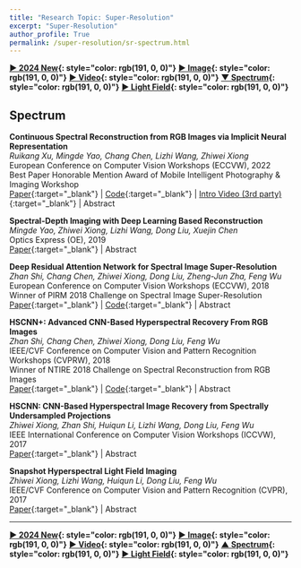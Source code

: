 ```yaml
---
title: "Research Topic: Super-Resolution"
excerpt: "Super-Resolution"
author_profile: True
permalink: /super-resolution/sr-spectrum.html
---
```


**[▶ 2024 New](/super-resolution/2024-New){: style="color: rgb(191, 0, 0)"}**
**[▶ Image](/super-resolution/sr-image){: style="color: rgb(191, 0, 0)"}**
**[▶ Video](/super-resolution/sr-video){: style="color: rgb(191, 0, 0)"}**
**[▼ Spectrum](/super-resolution/sr-spectrum){: style="color: rgb(191, 0, 0)"}**
**[▶ Light Field](/super-resolution/sr-light-field){: style="color: rgb(191, 0, 0)"}**

## Spectrum

**Continuous Spectral Reconstruction from RGB Images via Implicit Neural Representation** <br>
_Ruikang Xu, Mingde Yao, Chang Chen, Lizhi Wang, Zhiwei Xiong_ <br>
<span><pub>European Conference on Computer Vision Workshops (ECCVW), 2022</pub></span> <br>
<span><highlighted>Best Paper Honorable Mention Award</highlighted> of Mobile Intelligent Photography & Imaging Workshop<span> <br>
[Paper](https://link.springer.com/chapter/10.1007/978-3-031-25072-9_6){:target="\_blank"} |
[Code](https://github.com/XrKang/NeSR){:target="\_blank"} |
[Intro Video (3rd party)](https://bilibili.com/video/BV1L44y1E7NT){:target="\_blank"} |
<a onclick='expandABS("xu22")'> Abstract </a>

<div style="display: none;" class=abs id="xu22"><br>
Existing methods for spectral reconstruction usually learn a discrete mapping from RGB images to a number of spectral bands. However, this modeling strategy ignores the continuous nature of spectral signature. In this paper, we propose Neural Spectral Reconstruction (NeSR) to lift this limitation, by introducing a novel continuous spectral representation. To this end, we embrace the concept of implicit function and implement a parameterized embodiment with a neural network. Specifically, we first adopt a backbone network to extract spatial features of RGB inputs. Based on it, we devise Spectral Profile Interpolation (SPI) module and Neural Attention Mapping (NAM) module to enrich deep features, where the spatial-spectral correlation is involved for a better representation. Then, we view the number of sampled spectral bands as the coordinate of continuous implicit function, so as to learn the projection from deep features to spectral intensities. Extensive experiments demonstrate the distinct advantage of NeSR in reconstruction accuracy over baseline methods. Moreover, NeSR extends the flexibility of spectral reconstruction by enabling an arbitrary number of spectral bands as the target output.
</div>

**Spectral-Depth Imaging with Deep Learning Based Reconstruction** <br>
_Mingde Yao, Zhiwei Xiong, Lizhi Wang, Dong Liu, Xuejin Chen_ <br>
<span><pub>Optics Express (OE), 2019</pub></span> <br>
[Paper](https://opg.optica.org/oe/fulltext.cfm?uri=oe-27-26-38312&id=424648){:target="\_blank"} |
<a onclick='expandABS("yao19")'> Abstract </a>

<div style="display: none;" class=abs id="yao19"><br>
We develop a compact imaging system to enable simultaneous acquisition of the spectral and depth information in real time. Our system consists of a spectral camera with low spatial resolution and an RGB camera with high spatial resolution, which captures two measurements from two different views of the same scene at the same time. Relying on an elaborate computational reconstruction algorithm with deep learning, our system can eventually obtain a spectral cube with a spatial resolution of 1920 × 1080 and a total of 16 spectral bands in the visible light section, as well as the corresponding depth map with the same spatial resolution. Quantitative and qualitative results on benchmark datasets and real-world scenes show that our reconstruction results are accurate and reliable. To the best of our knowledge, this is the first attempt to capture 5D information (3D space + 1D spectrum + 1D time) with a miniaturized apparatus and without active illumination.
</div>

**Deep Residual Attention Network for Spectral Image Super-Resolution** <br>
_Zhan Shi, Chang Chen, Zhiwei Xiong, Dong Liu, Zheng-Jun Zha, Feng Wu_ <br>
<span><pub>European Conference on Computer Vision Workshops (ECCVW), 2018</pub></span> <br>
<span><highlighted>Winner</highlighted> of PIRM 2018 Challenge on Spectral Image Super-Resolution<span> <br>
[Paper](https://link.springer.com/chapter/10.1007/978-3-030-11021-5_14){:target="\_blank"} |
[Code](https://github.com/contstriver/DRAN){:target="\_blank"} |
<a onclick='expandABS("shi18eccv")'> Abstract </a>

<div style="display: none;" class=abs id="shi18eccv"><br>
Spectral imaging sensors often suffer from low spatial resolution, as there exists an essential tradeoff between the spectral and spatial resolutions that can be simultaneously achieved, especially when the temporal resolution needs to be retained. In this paper, we propose a novel deep residual attention network for the spatial super-resolution (SR) of spectral images. The proposed method extends the classic residual network by 1) directly using the 3D low-resolution (LR) spectral image as input instead of upsampling the 2D bandwise images separately, and 2) integrating the channel attention mechanism into the residual network. These two operations fully exploit the correlations across both the spectral and spatial dimensions and greatly promote the performance of spectral image SR. In addition, for the scenario when stereo pairs of LR spectral and high-resolution (HR) RGB measurements are available, we design a fusion framework based on the proposed network. The spatial resolution of the spectral input is enhanced in one branch, while the spectral resolution of the RGB input is enhanced in the other. These two branches are then fused together through the attention mechanism again to reconstruct the final HR spectral image, which achieves further improvement compared to using the single LR spectral input. Experimental results demonstrate the superiority of the proposed method over plain residual networks, and our method is one of the winning solutions in the PIRM 2018 Spectral Super-resolution Challenge.
</div>

**HSCNN+: Advanced CNN-Based Hyperspectral Recovery From RGB Images** <br>
_Zhan Shi, Chang Chen, Zhiwei Xiong, Dong Liu, Feng Wu_ <br>
<span><pub>IEEE/CVF Conference on Computer Vision and Pattern Recognition Workshops (CVPRW), 2018</pub></span> <br>
<span><highlighted>Winner</highlighted> of NTIRE 2018 Challenge on Spectral Reconstruction from RGB Images<span> <br>
[Paper](http://openaccess.thecvf.com/content_cvpr_2018_workshops/w13/html/Shi_HSCNN_Advanced_CNN-Based_CVPR_2018_paper){:target="\_blank"} |
[Code](https://github.com/ngchc/HSCNN-Plus){:target="\_blank"} |
<a onclick='expandABS("shi18cvpr")'> Abstract </a>

<div style="display: none;" class=abs id="shi18cvpr"><br>
Hyperspectral recovery from a single RGB image has seen a great improvement with the development of deep convolutional neural networks (CNNs). In this paper, we propose two advanced CNNs for the hyperspectral reconstruction task, collectively called HSCNN+. We first develop a deep residual network named HSCNN-R, which comprises a number of residual blocks. The superior performance of this model comes from the modern architecture and optimization by removing the hand-crafted upsampling in HSCNN. Based on the promising results of HSCNN-R, we propose another distinct architecture that replaces the residual block by the dense block with a novel fusion scheme, leading to a new network named HSCNN-D. This model substantially deepens the network structure for a more accurate solution. Experimental results demonstrate that our proposed models significantly advance the state-of-the-art. In the NTIRE 2018 Spectral Reconstruction Challenge, our entries rank the 1st (HSCNN-D) and 2nd (HSCNN-R) places on both the "Clean" and "Real World" tracks.
</div>

**HSCNN: CNN-Based Hyperspectral Image Recovery from Spectrally Undersampled Projections** <br>
_Zhiwei Xiong, Zhan Shi, Huiqun Li, Lizhi Wang, Dong Liu, Feng Wu_ <br>
<span><pub>IEEE International Conference on Computer Vision Workshops (ICCVW), 2017</pub></span> <br>
[Paper](http://openaccess.thecvf.com/content_ICCV_2017_workshops/w9/html/Xiong_HSCNN_CNN-Based_Hyperspectral_ICCV_2017_paper){:target="\_blank"} |
<a onclick='expandABS("xiong17iccvw")'> Abstract </a>

<div style="display: none;" class=abs id="xiong17iccvw"><br>
This paper presents a unified deep learning framework to recover hyperspectral images from spectrally undersampled projections. Specifically, we investigate two kinds of representative projections, RGB and compressive sensing (CS) measurements. These measurements are first upsampled in the spectral dimension through simple interpolation or CS reconstruction, and the proposed method learns an end-to-end mapping from a large number of upsampled/groundtruth hyperspectral image pairs. The mapping is represented as a deep convolutional neural network (CNN) that takes the spectrally upsampled image as input and outputs the enhanced hyperspetral one. We explore different network configurations to achieve high reconstruction fidelity. Experimental results on a variety of test images demonstrate significantly improved performance of the proposed method over the state-of-the-arts.
</div>

**Snapshot Hyperspectral Light Field Imaging** <br>
_Zhiwei Xiong, Lizhi Wang, Huiqun Li, Dong Liu, Feng Wu_ <br>
<span><pub>IEEE/CVF Conference on Computer Vision and Pattern Recognition (CVPR), 2017</pub></span> <br>
[Paper](https://openaccess.thecvf.com/content_cvpr_2017/html/Xiong_Snapshot_Hyperspectral_Light_CVPR_2017_paper){:target="\_blank"} |
<a onclick='expandABS("xiong17cvpr")'> Abstract </a>

<div style="display: none;" class=abs id="xiong17cvpr"><br>
This paper presents the first snapshot hyperspectral light field imager in practice. Specifically, we design a novel hybrid camera system to obtain two complementary measurements that sample the angular and spectral dimensions respectively. To recover the full 5D hyperspectral light field from the severely undersampled measurements, we then propose an efficient computational reconstruction algorithm by exploiting the large correlations across the angular and spectral dimensions through self-learned dictionaries. Simulation on an elaborate hyperspectral light field dataset validates the effectiveness of the proposed approach. Hardware experimental results demonstrate that, for the first time to our knowledge, a 5D hyperspectral light field containing 9x9 angular views and 27 spectral bands can be acquired in a single shot.

</div>

---

**[▶ 2024 New](/super-resolution/2024-New){: style="color: rgb(191, 0, 0)"}**
**[▶ Image](/super-resolution/sr-image){: style="color: rgb(191, 0, 0)"}**
**[▶ Video](/super-resolution/sr-video){: style="color: rgb(191, 0, 0)"}**
**[▲ Spectrum](/super-resolution/sr-spectrum){: style="color: rgb(191, 0, 0)"}**
**[▶ Light Field](/super-resolution/sr-light-field){: style="color: rgb(191, 0, 0)"}**
